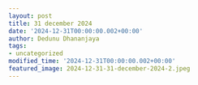 ```yaml
---
layout: post
title: 31 december 2024
date: '2024-12-31T00:00:00.002+00:00'
author: Dedunu Dhananjaya
tags:
- uncategorized
modified_time: '2024-12-31T00:00:00.002+00:00'
featured_image: 2024-12-31-31-december-2024-2.jpeg
---
```


